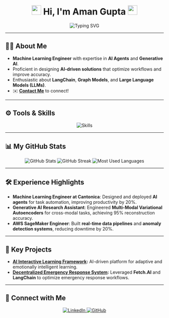 <h1 align="center">
  <img src="https://media.giphy.com/media/hvRJCLFzcasrR4ia7z/giphy.gif" width="30"> 
  Hi, I'm Aman Gupta 
  <img src="https://media.giphy.com/media/hvRJCLFzcasrR4ia7z/giphy.gif" width="30">
</h1>

<p align="center">
  <img src="https://readme-typing-svg.demolab.com?font=Fira+Code&size=24&duration=2000&pause=500&color=36BCF7&center=true&width=800&lines=ML+Engineer+%F0%9F%9A%80;Generative+AI+Specialist+%F0%9F%A7%A0;Cloud+Enthusiast+%E2%98%81%EF%B8%8F;Lifelong+Learner+%F0%9F%93%9A" alt="Typing SVG" />
</p>

---

## 👩‍💻 About Me  
- **Machine Learning Engineer** with expertise in **AI Agents** and **Generative AI**.  
- Proficient in designing **AI-driven solutions** that optimize workflows and improve accuracy.  
- Enthusiastic about **LangChain**, **Graph Models**, and **Large Language Models (LLMs)**.  
- ✉️ **[Contact Me](mailto:amangupta52001@gmail.com)** to connect!  

---

## ⚙️ Tools & Skills
<p align="center">
  <img src="https://skillicons.dev/icons?i=python,tensorflow,pytorch,docker,aws,gcp,azure,kubernetes,react,github" alt="Skills" />
</p>

---

## 📊 My GitHub Stats
<p align="center">
  <img src="https://github-readme-stats.vercel.app/api?username=amangupta05&show_icons=true&theme=radical" alt="GitHub Stats" />
  <img src="https://github-readme-streak-stats.herokuapp.com/?user=amangupta05&theme=radical" alt="GitHub Streak" />
  <img src="https://github-profile-summary-cards.vercel.app/api/cards/repos-per-language?username=amangupta05&theme=radical" alt="Most Used Languages" />
</p>

---

## 🛠️ Experience Highlights
- **Machine Learning Engineer at Cantonica**: Designed and deployed **AI agents** for task automation, improving productivity by 20%.  
- **Generative AI Research Assistant**: Engineered **Multi-Modal Variational Autoencoders** for cross-modal tasks, achieving 95% reconstruction accuracy.  
- **AWS SageMaker Engineer**: Built **real-time data pipelines** and **anomaly detection systems**, reducing downtime by 20%.  

---

## 🚀 Key Projects
- **[AI Interactive Learning Framework](https://github.com/amangupta05/AI-Summit-New-York):** AI-driven platform for adaptive and emotionally intelligent learning.  
- **[Decentralized Emergency Response System](https://github.com/amangupta05/IntelliRescue-AI-Framework):** Leveraged **Fetch.AI** and **LangChain** to optimize emergency response workflows.  

---

## 🤝 Connect with Me
<p align="center">
  <a href="https://linkedin.com/in/aman-gupta5" target="_blank">
    <img src="https://img.shields.io/badge/LinkedIn-0077B5?style=for-the-badge&logo=linkedin&logoColor=white" alt="LinkedIn">
  </a>
  <a href="https://github.com/amangupta05" target="_blank">
    <img src="https://img.shields.io/badge/GitHub-181717?style=for-the-badge&logo=github&logoColor=white" alt="GitHub">
  </a>
</p>
